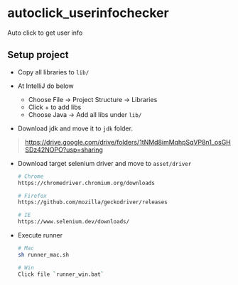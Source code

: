 # autoclick_userinfochecker

Auto click to get user info


## Setup project

- Copy all libraries to `lib/`

- At IntelliJ do below
    - Choose File -> Project Structure -> Libraries
    - Click + to add libs
    - Choose Java -> Add all libs under `lib/`

- Download jdk and move it to `jdk` folder.

> https://drive.google.com/drive/folders/1tNMd8imMqhpSqVP8n1_osGHSDz42NOPO?usp=sharing

- Download target selenium driver and move to `asset/driver`

    ```bash
    # Chrome
    https://chromedriver.chromium.org/downloads
    
    # Firefox
    https://github.com/mozilla/geckodriver/releases
    
    # IE
    https://www.selenium.dev/downloads/
    ```

- Execute runner

    ```bash
    # Mac
    sh runner_mac.sh
    
    # Win
    Click file `runner_win.bat`
    ```

